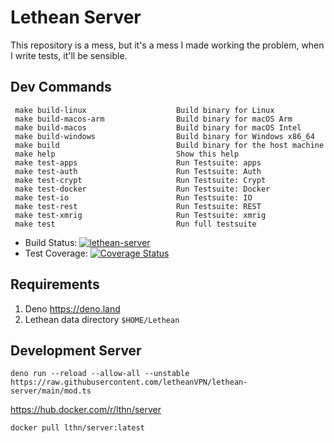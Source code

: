 # Lethean Server

This repository is a mess, but it's a mess I made working the problem, when I
write tests, it'll be sensible.

## Dev Commands

```text
 make build-linux                    Build binary for Linux
 make build-macos-arm                Build binary for macOS Arm
 make build-macos                    Build binary for macOS Intel
 make build-windows                  Build binary for Windows x86_64
 make build                          Build binary for the host machine
 make help                           Show this help
 make test-apps                      Run Testsuite: apps
 make test-auth                      Run Testsuite: Auth
 make test-crypt                     Run Testsuite: Crypt
 make test-docker                    Run Testsuite: Docker
 make test-io                        Run Testsuite: IO
 make test-rest                      Run Testsuite: REST
 make test-xmrig                     Run Testsuite: xmrig
 make test                           Run full testsuite

```

- Build Status:
  [![lethean-server](https://github.com/dAppServer/server/actions/workflows/compile.yml/badge.svg)](https://github.com/dAppServer/server/actions/workflows/compile.yml)
- Test Coverage:
  [![Coverage Status](https://coveralls.io/repos/github/dAppServer/server/badge.svg?branch=main)](https://coveralls.io/github/dAppServer/server?branch=main)
## Requirements

1. Deno https://deno.land
2. Lethean data directory `$HOME/Lethean`

## Development Server

```shell
deno run --reload --allow-all --unstable https://raw.githubusercontent.com/letheanVPN/lethean-server/main/mod.ts
```
https://hub.docker.com/r/lthn/server

`docker pull lthn/server:latest`
